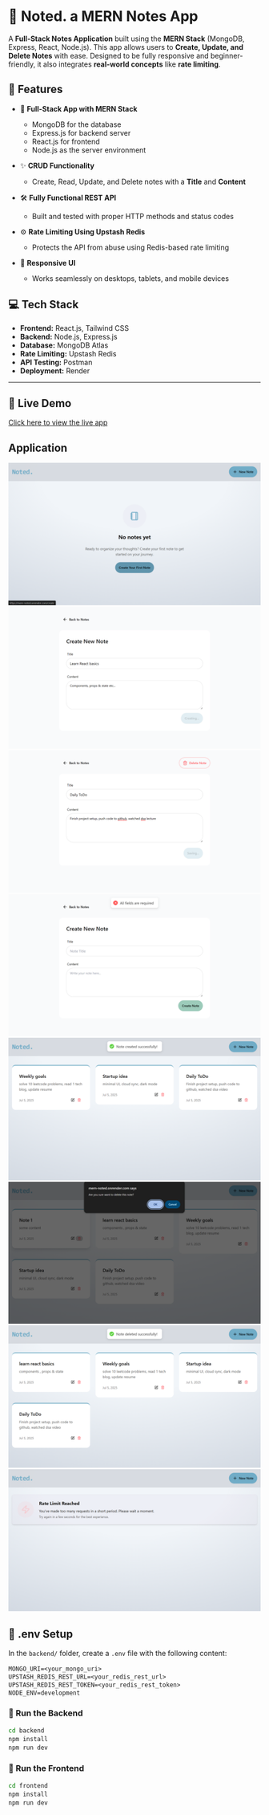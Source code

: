# 📝 Noted. a MERN Notes App

A **Full-Stack Notes Application** built using the **MERN Stack** (MongoDB, Express, React, Node.js). This app allows users to **Create, Update, and Delete Notes** with ease. Designed to be fully responsive and beginner-friendly, it also integrates **real-world concepts** like **rate limiting**.

## 🚀 Features

- 🧱 **Full-Stack App with MERN Stack**
  - MongoDB for the database
  - Express.js for backend server
  - React.js for frontend
  - Node.js as the server environment

- ✨ **CRUD Functionality**
  - Create, Read, Update, and Delete notes with a **Title** and **Content**

- 🛠️ **Fully Functional REST API**
  - Built and tested with proper HTTP methods and status codes

- ⚙️ **Rate Limiting Using Upstash Redis**
  - Protects the API from abuse using Redis-based rate limiting  

- 🚀 **Responsive UI**
  - Works seamlessly on desktops, tablets, and mobile devices


## 💻 Tech Stack

- **Frontend:** React.js, Tailwind CSS
- **Backend:** Node.js, Express.js
- **Database:** MongoDB Atlas
- **Rate Limiting:** Upstash Redis
- **API Testing:** Postman
- **Deployment:** Render

---
## 🔗 Live Demo

[Click here to view the live app](https://mern-noted.onrender.com/) 

## Application 
![Home Page](./assets/Screenshot(208).png)
![Create Page](./assets/Screenshot(209).png)
![Update Page](./assets/Screenshot(211).png)
![All fields required](./assets/Screenshot(214).png)
![Note created](./assets/Screenshot(216).png)
![Note delete alert](./assets/Screenshot(217).png)
![Note deleted](./assets/Screenshot(218).png)
![Rate limit](./assets/Screenshot(219).png)

## 🧪 .env Setup

In the `backend/` folder, create a `.env` file with the following content:

```env
MONGO_URI=<your_mongo_uri>
UPSTASH_REDIS_REST_URL=<your_redis_rest_url>
UPSTASH_REDIS_REST_TOKEN=<your_redis_rest_token>
NODE_ENV=development
```

### 🔧 Run the Backend

```bash
cd backend
npm install
npm run dev
```

### 🔧 Run the Frontend

```bash
cd frontend
npm install
npm run dev
```
